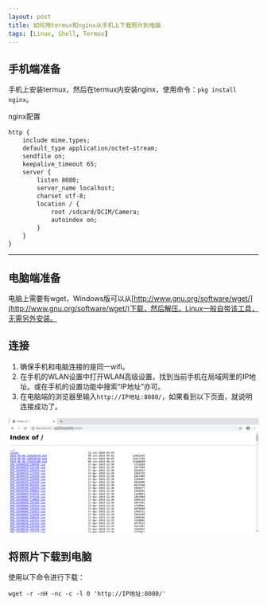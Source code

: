```yaml
---
layout: post
title: 如何用termux和nginx从手机上下载照片到电脑
tags: [Linux, Shell, Termux]
---
```


手机端准备
----------

手机上安装termux，然后在termux内安装nginx，使用命令：`pkg install nginx`。

nginx配置

	http {
	    include mime.types;
	    default_type application/octet-stream;
	    sendfile on;
	    keepalive_timeout 65;
	    server {
	        listen 8080;
	        server_name localhost;
	        charset utf-8;
	        location / {
	            root /sdcard/DCIM/Camera;
	            autoindex on;
	        }
	    }
	}

---

电脑端准备
----------

电脑上需要有wget，Windows版可以从[http://www.gnu.org/software/wget/](http://www.gnu.org/software/wget/)下载，然后解压。Linux一般自带该工具，无需另外安装。

连接
----

1. 确保手机和电脑连接的是同一wifi。
2. 在手机的WLAN设置中打开WLAN高级设置，找到当前手机在局域网里的IP地址。或在手机的设置功能中搜索“IP地址”亦可。
3. 在电脑端的浏览器里输入`http://IP地址:8080/`，如果看到以下页面，就说明连接成功了。

![termux-nginx-autoindex.png](images/termux-nginx-autoindex.png)

将照片下载到电脑
----------------

使用以下命令进行下载：

	wget -r -nH -nc -c -l 0 'http://IP地址:8080/'

